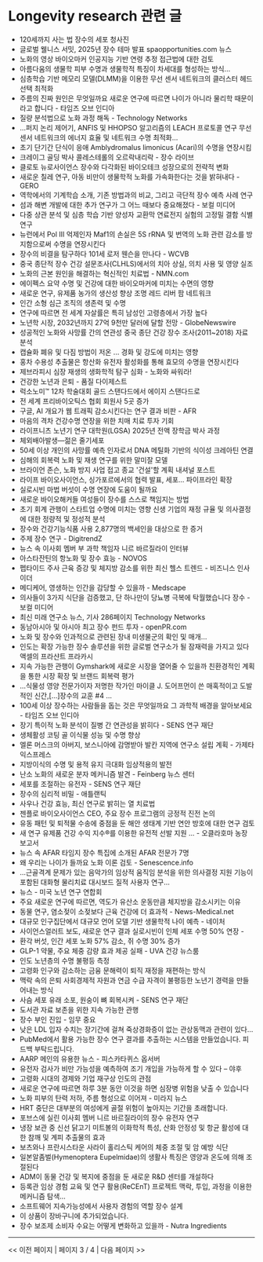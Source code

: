 # Longevity research 관련 글

- 120세까지 사는 법 장수의 세포 청사진
- 글로벌 웰니스 서밋, 2025년 장수 테마 발표  spaopportunities.com 뉴스
- 노화의 영상 바이오마커 인공지능 기반 연령 추정 접근법에 대한 검토
- 아름다움의 생물학 피부 수명과 생물학적 특징이 차세대를 형성하는 방식…
- 심층학습 기반 메모리 모델(DLMM)을 이용한 무선 센서 네트워크의 클러스터 헤드 선택 최적화
- 주름의 진짜 원인은 무엇일까요 새로운 연구에 따르면 나이가 아니라 물리학 때문이라고 합니다  - 타임즈 오브 인디아
- 질량 분석법으로 노화 과정 해독 - Technology Networks
- …퍼지 논리 제어기, ANFIS 및 HHOPSO 알고리즘의 LEACH 프로토콜 연구 무선 센서 네트워크의 에너지 효율 및 네트워크 수명 최적화…
- 초기 단기간 단식이 응애 Amblydromalus limonicus (Acari)의 수명을 연장시킴
- 크레이그 골딩 박사 콜레스테롤의 오르락내리락 - 장수 라이브
- 클로토 뉴로사이언스 장수와 다각화된 바이오테크 성장으로의 전략적 변화
- 새로운 칠레 연구, 아동 비만이 생물학적 노화를 가속화한다는 것을 밝혀내다 - GERO
- 역학에서의 기계학습 소개, 기존 방법과의 비교, 그리고 극단적 장수 예측 사례 연구
- 섬과 해변 개발에 대한 추가 연구가 그 어느 때보다 중요해졌다 - 보컬 미디어
- 다중 상관 분석 및 심층 학습 기반 양성자 교환막 연료전지 실험의 고정밀 결함 식별 연구
- 뉴런에서 Pol III 억제인자 Maf1의 손실은 5S rRNA 및 번역의 노화 관련 감소를 방지함으로써 수명을 연장시킨다
- 장수의 비결을 탐구하다 101세 로저 웬슨을 만나다 - WCVB
- 중국 종단적 장수 건강 설문조사(CLHLS)에서의 치아 상실, 의치 사용 및 영양 실조
- 노화의 근본 원인을 해결하는 혁신적인 치료법 - NMN.com
- 에이펙스 요약 수명 및 건강에 대한 바이오마커에 미치는 수면의 영향
- 새로운 연구, 유제품 농가의 생산성 향상 조명  레드 리버 팜 네트워크
- 인간 소형 심근 조직의 생존력 및 수명
- 연구에 따르면 전 세계 자살률은 특히 남성인 고령층에서 가장 높다
- 노년학 시장, 2032년까지 27억 9천만 달러에 달할 전망 - GlobeNewswire
- 성공적인 노화와 사망률 간의 연관성 중국 종단 건강 장수 조사(2011~2018) 자료 분석
- 캡슐화 폐유 및 다짐 방법이 저온 ... 경화 및 강도에 미치는 영향
- 홍차 수용성 추출물은 항산화 유전자 활성화를 통해 효모의 수명을 연장시킨다
- 제브라피시 심장 재생의 생화학적 탐구 심화 - 노화와 싸워라!
- 건강한 노년과 은퇴 - 품질 다이제스트
- 럭소노미™ 12차 학술대회 골드 스탠다드에서 에이지 스탠다드로
- 전 세계 프리바이오틱스 협회 회원사 5곳 증가
- 구글, AI 개요가 웹 트래픽 감소시킨다는 연구 결과 비판 - AFR
- 마음의 격차 건강수명 연장을 위한 치매 치료 투자 기회
- 라이프니츠 노년기 연구 대학원(LGSA) 2025년 전액 장학금 박사 과정
- 체외배아발생—젊은 줄기세포
- 50세 이상 개인의 사망률 예측 인자로서 DNA 메틸화 기반의 식이성 크레아틴 연결
- 심해의 회복력 노화 및 재생 연구를 위한 말미잘 모델
- 브라이언 존슨, 노화 방지 사업 접고 종교 '건설'할 계획  내셔널 포스트
- 라이프 바이오사이언스, 싱가포르에서의 협력 발표, 세포… 파이프라인 확장
- 실로시빈 마법 버섯이 수명 연장에 도움이 될까요
- 새로운 바이오해커들 여성들이 장수를 스스로 책임지는 방법
- 초기 회계 관행이 스타트업 수명에 미치는 영향 신생 기업의 재정 규율 및 의사결정에 대한 정량적 및 정성적 분석
- 장수와 건강기능식품 사용 2,877명의 백세인을 대상으로 한 증거
- 주제 장수 연구 - DigitrendZ
- 뉴스 속 이사회 멤버 부 과학 책임자 니르 바르질라이 인터뷰
- 아스타잔틴의 항노화 및 장수 효능 - NOVOS
- 펩타이드 주사 근육 증강 및 체지방 감소를 위한 최신 헬스 트렌드 - 비즈니스 인사이더
- 메디케어, 영생하는 인간을 감당할 수 있을까 - Medscape
- 의사들이 3가지 식단을 검증했고, 단 하나만이 당뇨병 극복에 탁월했습니다  장수 - 보컬 미디어
- 최신 미래 연구소 뉴스, 기사  286페이지  Technology Networks
- 동남아시아 및 아시아 최고 장수 펀드 투자 - openPR.com
- 노화 및 장수와 인과적으로 관련된 장내 미생물군의 확인 및 매개...
- 인도는 확장 가능한 장수 솔루션을 위한 글로벌 연구소가 될 잠재력을 가지고 있다 액셀의 프라샨트 프라카시
- 지속 가능한 관행이 Gymshark에 새로운 시장을 열어줄 수 있을까 친환경적인 계획을 통한 시장 확장 및 브랜드 회복력 평가
- …식물성 영양 전문가이자 저명한 작가인 마이클 J. 도어프먼이 쓴 매혹적이고 도발적인 신간,[…]장수의 교훈 #4 …
- 100세 이상 장수하는 사람들을 돕는 것은 무엇일까요 그 과학적 배경을 알아보세요  - 타임즈 오브 인디아
- 장기 특이적 노화 분석이 질병 간 연관성을 밝히다 - SENS 연구 재단
- 생체활성 코팅 골 이식물 성능 및 수명 향상
- 엘론 머스크의 아버지, 보스니아에 감명받아 발칸 지역에 연구소 설립 계획 - 가제타 익스프레스
- 지방이식의 수명 및 용적 유지 극대화 임상적용의 발전
- 난소 노화의 새로운 분자 메커니즘 발견 - Feinberg 뉴스 센터
- 세포를 조절하는 유전자 - SENS 연구 재단
- 장수의 심리적 비밀 - 애틀랜틱
- 사우나 건강 효능, 최신 연구로 밝히는 열 치료법
- 젠플로 바이오사이언스 CEO, 주요 장수 프로그램의 긍정적 진전 논의
- 유동 패턴 및 퇴적물 수송에 중점을 둔 해안 생태계 기반 연안 방호에 대한 연구 검토
- 새 연구 유제품 건강 수익 지수®를 이용한 유전적 선발 지원 ... - 오클라호마 농장 보고서
- 뉴스 속 AFAR 타임지 장수 특집에 소개된 AFAR 전문가 7명
- 왜 우리는 나이가 들까요 노화 이론 검토 - Senescence.info
- …근골격계 문제가 있는 음악가의 임상적 움직임 분석을 위한 의사결정 지원 기능이 포함된 대화형 물리치료 대시보드 질적 사용자 연구…
- 뉴스 - 미국 노년 연구 연합회
- 주요 새로운 연구에 따르면, 역도가 유산소 운동만큼 체지방을 감소시키는 이유
- 동물 연구, 염소젖이 소젖보다 근육 건강에 더 효과적 - News-Medical.net
- 대규모 인구집단에서 대규모 언어 모델 기반 생물학적 나이 예측 - 네이처
- 사이언스얼러트 보도, 새로운 연구 결과 실로시빈이 인체 세포 수명 50% 연장 -
- 환각 버섯, 인간 세포 노화 57% 감소, 쥐 수명 30% 증가
- GLP-1 약물, 주요 체중 감량 효과 제공 실패 - UVA 건강 뉴스룸
- 인도 노년층의 수명 불평등 측정
- 고령화 인구와 감소하는 금융 문해력이 퇴직 재정을 재편하는 방식
- 맥락 속의 은퇴 사회경제적 자원과 연금 수급 자격이 불평등한 노년기 경력을 만들어내는 방식
- 사슴 세포 유래 소포, 원숭이 뼈 회복시켜 - SENS 연구 재단
- 도서관 자료 보존을 위한 지속 가능한 관행
- 장수 부인 진입 - 임무 중요
- 낮은 LDL 입자 수치는 장기간에 걸쳐 죽상경화증이 없는 관상동맥과 관련이 있다…
- PubMed에서 활용 가능한 장수 연구 결과를 추출하는 시스템을 만들었습니다. 피드백 부탁드립니다.
- AARP 메인의 유용한 뉴스 - 피스카타퀴스 옵서버
- 유전자 검사가 비만 가능성을 예측하여 조기 개입을 가능하게 할 수 있다 – 야후
- 고령화 시대의 경제와 기업 재구상 인도의 관점
- 새로운 연구에 따르면 하루 3분 동안 이것을 하면 심장병 위험을 낮출 수 있습니다
- 노화 피부의 탄력 저하, 주름 형성으로 이어져 - 미라지 뉴스
- HRT 중단은 대부분의 여성에게 골절 위험이 높아지는 기간을 초래합니다.
- 포브스에 실린 이사회 멤버 니르 바르질라이의 장수 유전자 연구
- 냉장 보관 중 신선 닭고기 미트볼의 이화학적 특성, 산화 안정성 및 항균 활성에 대한 참깨 및 계피 추출물의 효과
- 보츠와나 프란시스타운 사라이 홀리스틱 케어의 체중 조절 및 암 예방 식단
- 일본알좀벌(Hymenoptera Eupelmidae)의 생활사 특징은 영양과 온도에 의해 조절된다
- ADM이 동물 건강 및 복지에 중점을 둔 새로운 R&D 센터를 개설하다
- 등록관 임상 경험 교육 및 연구 활용(ReCEnT) 프로젝트 맥락, 투입, 과정을 이용한 메커니즘 탐색…
- 소프트웨어 지속가능성에서 사용자 경험의 역할 장수 설계
- 이 상품이 장바구니에 추가되었습니다.
- 장수 보조제 소비자 수요는 어떻게 변화하고 있을까 - Nutra Ingredients

---
<< 이전 페이지  |  페이지 3 / 4  |  다음 페이지 >>